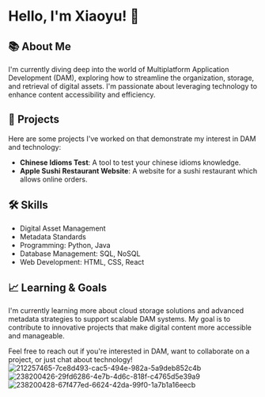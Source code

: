 # Hello, I'm Xiaoyu! 👋

## 📚 About Me
I'm currently diving deep into the world of Multiplatform Application Development (DAM), exploring how to streamline the organization, storage, and retrieval of digital assets. I'm passionate about leveraging technology to enhance content accessibility and efficiency.

## 🚀 Projects
Here are some projects I've worked on that demonstrate my interest in DAM and technology:
- **Chinese Idioms Test**: A tool to test your chinese idioms knowledge.
- **Apple Sushi Restaurant Website**: A website for a sushi restaurant which allows online orders.

## 🛠 Skills
- Digital Asset Management
- Metadata Standards
- Programming: Python, Java
- Database Management: SQL, NoSQL
- Web Development: HTML, CSS, React

## 📈 Learning & Goals
I'm currently learning more about cloud storage solutions and advanced metadata strategies to support scalable DAM systems. My goal is to contribute to innovative projects that make digital content more accessible and manageable.

Feel free to reach out if you're interested in DAM, want to collaborate on a project, or just chat about technology!
![212257465-7ce8d493-cac5-494e-982a-5a9deb852c4b](https://github.com/xiaoyuu857/xiaoyuu857/assets/74084139/61e29a60-321d-4e74-b3a5-ea5f87b0136b)
![238200426-29fd6286-4e7b-4d6c-818f-c4765d5e39a9](https://github.com/xiaoyuu857/xiaoyuu857/assets/74084139/86c678f7-e8e1-4417-8eb5-4e9414bd1fac)
![238200428-67f477ed-6624-42da-99f0-1a7b1a16eecb](https://github.com/xiaoyuu857/xiaoyuu857/assets/74084139/958e1a32-b941-457f-9bdc-0cefd5e307d3)
